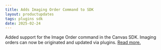 ```yaml
---
title: Adds Imaging Order Command to SDK
layout: productupdates
tags: plugins sdk 
date: 2025-02-24
---
```

Added support for the Image Order command in the Canvas SDK. Imaging orders can now be originated and updated via plugins. [Read more.](/sdk/commands)

